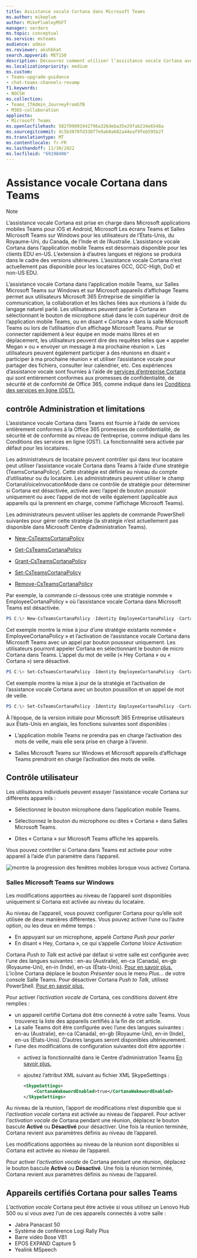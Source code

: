 ```yaml
---
title: Assistance vocale Cortana dans Microsoft Teams
ms.author: mikeplum
author: MikePlumleyMSFT
manager: serdars
ms.topic: conceptual
ms.service: msteams
audience: admin
ms.reviewer: akshbhat
search.appverid: MET150
description: Découvrez comment utiliser l’assistance vocale Cortana avec Teams
ms.localizationpriority: medium
ms.custom:
- Teams-upgrade-guidance
- chat-teams-channels-revamp
f1.keywords:
- NOCSH
ms.collection:
- Teams_ITAdmin_JourneyFromSfB
- M365-collaboration
appliesto:
- Microsoft Teams
ms.openlocfilehash: 502f09891942796a326deba35e29fab234e6548a
ms.sourcegitcommit: dc5b3870fd338f7e9ab0a602a44eaf9feb595b2f
ms.translationtype: MT
ms.contentlocale: fr-FR
ms.lasthandoff: 11/30/2022
ms.locfileid: "69198496"
---
```

# <a name="cortana-voice-assistance-in-teams"></a>Assistance vocale Cortana dans Teams

> [!NOTE]
> L’assistance vocale Cortana est prise en charge dans Microsoft applications mobiles Teams pour iOS et Android, Microsoft Les écrans Teams et Salles Microsoft Teams sur Windows pour les utilisateurs de l’États-Unis, du Royaume-Uni, du Canada, de l’Inde et de l’Australie. L’assistance vocale Cortana dans l’application mobile Teams est désormais disponible pour les clients EDU en-US. L’extension à d’autres langues et régions se produira dans le cadre des versions ultérieures. L’assistance vocale Cortana n’est actuellement pas disponible pour les locataires GCC, GCC-High, DoD et non-US EDU.

L’assistance vocale Cortana dans l’application mobile Teams, sur Salles Microsoft Teams sur Windows et sur Microsoft appareils d’affichage Teams permet aux utilisateurs Microsoft 365 Entreprise de simplifier la communication, la collaboration et les tâches liées aux réunions à l’aide du langage naturel parlé. Les utilisateurs peuvent parler à Cortana en sélectionnant le bouton de microphone situé dans le coin supérieur droit de l’application mobile Teams, ou en disant « Cortana » dans la salle Microsoft Teams ou lors de l’utilisation d’un affichage Microsoft Teams. Pour se connecter rapidement à leur équipe en mode mains libres et en déplacement, les utilisateurs peuvent dire des requêtes telles que « appeler Megan » ou « envoyer un message à ma prochaine réunion ». Les utilisateurs peuvent également participer à des réunions en disant « participer à ma prochaine réunion » et utiliser l’assistance vocale pour partager des fichiers, consulter leur calendrier, etc. Ces expériences d’assistance vocale sont fournies à l’aide de [services d’entreprise Cortana](/microsoft-365/admin/misc/cortana-integration) qui sont entièrement conformes aux promesses de confidentialité, de sécurité et de conformité de Office 365, comme indiqué dans les [Conditions des services en ligne (OST).](https://www.microsoft.com/licensing/product-licensing/products?rtc=1&preserve-view=true)

## <a name="admin-control-and-limitations"></a>contrôle Administration et limitations

L’assistance vocale Cortana dans Teams est fournie à l’aide de services entièrement conformes à la Office 365 promesses de confidentialité, de sécurité et de conformité au niveau de l’entreprise, comme indiqué dans les Conditions des services en ligne (OST). La fonctionnalité sera activée par défaut pour les locataires.

Les administrateurs de locataire peuvent contrôler qui dans leur locataire peut utiliser l’assistance vocale Cortana dans Teams à l’aide d’une stratégie (TeamsCortanaPolicy). Cette stratégie est définie au niveau du compte d’utilisateur ou du locataire. Les administrateurs peuvent utiliser le champ CortanaVoiceInvocationMode dans ce contrôle de stratégie pour déterminer si Cortana est désactivée, activée avec l’appel de bouton poussoir uniquement ou avec l’appel de mot de veille également (applicable aux appareils qui la prennent en charge, comme l’affichage Microsoft Teams).

Les administrateurs peuvent utiliser les applets de commande PowerShell suivantes pour gérer cette stratégie (la stratégie n’est actuellement pas disponible dans Microsoft Centre d’administration Teams).

- [New-CsTeamsCortanaPolicy](/powershell/module/skype/New-CsTeamsCortanaPolicy)

- [Get-CsTeamsCortanaPolicy](/powershell/module/skype/Get-CsTeamsCortanaPolicy)

- [Grant-CsTeamsCortanaPolicy](/powershell/module/skype/Grant-CsTeamsCortanaPolicy)

- [Set-CsTeamsCortanaPolicy](/powershell/module/skype/Set-CsTeamsCortanaPolicy)

- [Remove-CsTeamsCortanaPolicy](/powershell/module/skype/Remove-CsTeamsCortanaPolicy)

Par exemple, la commande ci-dessous crée une stratégie nommée « EmployeeCortanaPolicy » où l’assistance vocale Cortana dans Microsoft Teams est désactivée.

```PowerShell
PS C:\> New-CsTeamsCortanaPolicy -Identity EmployeeCortanaPolicy -CortanaVoiceInvocationMode Disabled
```

Cet exemple montre la mise à jour d’une stratégie existante nommée « EmployeeCortanaPolicy » et l’activation de l’assistance vocale Cortana dans Microsoft Teams avec un appel par bouton pousseur uniquement. Les utilisateurs pourront appeler Cortana en sélectionnant le bouton de micro Cortana dans Teams. L’appel du mot de veille (« Hey Cortana » ou « Cortana ») sera désactivé.

```PowerShell
PS C:\> Set-CsTeamsCortanaPolicy -Identity EmployeeCortanaPolicy -CortanaVoiceInvocationMode PushToTalkUserOverride
```

Cet exemple montre la mise à jour de la stratégie et l’activation de l’assistance vocale Cortana avec un bouton poussillon et un appel de mot de veille.

```PowerShell
PS C:\> Set-CsTeamsCortanaPolicy -Identity EmployeeCortanaPolicy -CortanaVoiceInvocationMode WakeWordPushToTalkUserOverride
```

À l’époque, de la version initiale pour Microsoft 365 Entreprise utilisateurs aux États-Unis en anglais, les fonctions suivantes sont disponibles :

- L’application mobile Teams ne prendra pas en charge l’activation des mots de veille, mais elle sera prise en charge à l’avenir.

- Salles Microsoft Teams sur Windows et Microsoft appareils d’affichage Teams prendront en charge l’activation des mots de veille.

## <a name="user-control"></a>Contrôle utilisateur

Les utilisateurs individuels peuvent essayer l’assistance vocale Cortana sur différents appareils :

- Sélectionnez le bouton microphone dans l’application mobile Teams.

- Sélectionnez le bouton du microphone ou dites « Cortana » dans Salles Microsoft Teams.

- Dites « Cortana » sur Microsoft Teams affiche les appareils.

Vous pouvez contrôler si Cortana dans Teams est activée pour votre appareil à l’aide d’un paramètre dans l’appareil.

![montre la progression des fenêtres mobiles lorsque vous activez Cortana.](media/cortana-mobile-sequence.png)

### <a name="microsoft-teams-rooms-on-windows"></a>Salles Microsoft Teams sur Windows

Les modifications apportées au niveau de l’appareil sont disponibles uniquement si Cortana est activée au niveau du locataire.

Au niveau de l’appareil, vous pouvez configurer Cortana pour qu’elle soit utilisée de deux manières différentes. Vous pouvez activer l’une ou l’autre option, ou les deux en même temps :

- En appuyant sur un microphone, appelé _Cortana Push pour parler_
- En disant « Hey, Cortana », ce qui s’appelle _Cortana Voice Activation_

Cortana _Push to Talk_ est activé par défaut si votre salle est configurée avec l’une des langues suivantes : en-au (Australie), en-ca (Canada), en-gb (Royaume-Uni), en-in (Inde), en-us (États-Unis). [Pour en savoir plus.](/MicrosoftTeams/rooms/console#to-apply-your-desired-language) L’icône Cortana déplace le bouton _Présenter_ sous le menu _Plus..._ de votre console Salle Teams. Pour désactiver Cortana _Push to Talk,_ utilisez PowerShell. [Pour en savoir plus.](/powershell/module/skype/new-csteamscortanapolicy?view=skype-ps#example-1&preserve-view=true)

Pour activer _l’activation vocale de_ Cortana, ces conditions doivent être remplies :

- un appareil certifié Cortana doit être connecté à votre salle Teams. Vous trouverez la liste des appareils certifiés à la fin de cet article.
- La salle Teams doit être configurée avec l’une des langues suivantes : en-au (Australie), en-ca (Canada), en-gb (Royaume-Uni), en-in (Inde), en-us (États-Unis). D’autres langues seront disponibles ultérieurement.
- l’une des modifications de configuration suivantes doit être apportée :
  - activez la fonctionnalité dans le Centre d’administration Teams [En savoir plus.](/microsoftteams/rooms/rooms-manage)
  - ajoutez l’attribut XML suivant au fichier XML SkypeSettings :

    ```xml
    <SkypeSettings>
        <CortanaWakewordEnabled>true</CortanaWakewordEnabled>
    </SkypeSettings>
    ```

Au niveau de la réunion, l’apport de modifications n’est disponible que si _l’activation vocale_ cortana est activée au niveau de l’appareil.  Pour activer _l’activation vocale_ de Cortana pendant une réunion, déplacez le bouton bascule **Activé** ou **Désactivé** pour désactiver. Une fois la réunion terminée, Cortana revient aux paramètres définis au niveau de l’appareil.

Les modifications apportées au niveau de la réunion sont disponibles si Cortana est activée au niveau de l’appareil.

Pour activer _l’activation vocale_ de Cortana pendant une réunion, déplacez le bouton bascule **Activé** ou **Désactivé**. Une fois la réunion terminée, Cortana revient aux paramètres définis au niveau de l’appareil.

## <a name="cortana-certified-devices-for-teams-rooms"></a>Appareils certifiés Cortana pour salles Teams

_L’activation vocale_ Cortana peut être activée si vous utilisez un Lenovo Hub 500 ou si vous avez l’un de ces appareils connectés à votre salle :

- Jabra Panacast 50
- Système de conférence Logi Rally Plus
- Barre vidéo Bose VB1
- EPOS EXPAND Capture 5
- Yealink MSpeech
